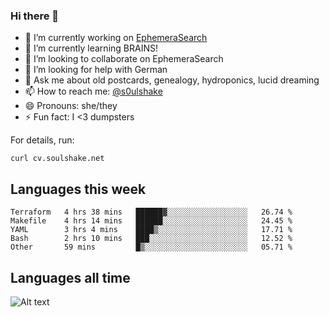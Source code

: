 ### Hi there 👋

<!--
**soulshake/soulshake** is a ✨ _special_ ✨ repository because its `README.md` (this file) appears on your GitHub profile.

Here are some ideas to get you started:

- 🔭 I’m currently working on ...
- 🌱 I’m currently learning ...
- 👯 I’m looking to collaborate on ...
- 🤔 I’m looking for help with ...
- 💬 Ask me about ...
- 📫 How to reach me: ...
- 😄 Pronouns: ...
- ⚡ Fun fact: ...
-->


- 🔭 I’m currently working on [EphemeraSearch](https://www.ephemerasearch.com/)
- 🌱 I’m currently learning BRAINS!
- 👯 I’m looking to collaborate on EphemeraSearch
- 🤔 I’m looking for help with German
- 💬 Ask me about old postcards, genealogy, hydroponics, lucid dreaming
- 📫 How to reach me: [@s0ulshake](https://twitter.com/soulshake)
- 😄 Pronouns: she/they
- ⚡ Fun fact: I <3 dumpsters

For details, run:

```
curl cv.soulshake.net
```

## Languages this week

<!--START_SECTION:waka-->
```text
Terraform   4 hrs 38 mins   ██████▓░░░░░░░░░░░░░░░░░░   26.74 % 
Makefile    4 hrs 14 mins   ██████░░░░░░░░░░░░░░░░░░░   24.45 % 
YAML        3 hrs 4 mins    ████▒░░░░░░░░░░░░░░░░░░░░   17.71 % 
Bash        2 hrs 10 mins   ███░░░░░░░░░░░░░░░░░░░░░░   12.52 % 
Other       59 mins         █▒░░░░░░░░░░░░░░░░░░░░░░░   05.71 % 
```
<!--END_SECTION:waka-->

## Languages all time
![Alt text](https://wakatime.com/share/@aj/6aa10b67-a5e9-4fb1-acaf-8692f4385172.svg)

